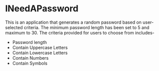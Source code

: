 # INeedAPassword
This is an application that generates a random password based on user-selected criteria.
The minimum password length has been set to 5 and maximum to 30.
The criteria provided for users to choose from includes-
* Password length
* Contain Uppercase Letters
* Contain Lowercase Letters
* Contain Numbers
* Contain Symbols
